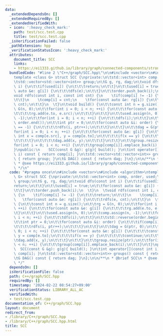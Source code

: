 ```yaml
---
data:
  _extendedDependsOn: []
  _extendedRequiredBy: []
  _extendedVerifiedWith:
  - icon: ':heavy_check_mark:'
    path: test/scc.test.cpp
    title: test/scc.test.cpp
  _isVerificationFailed: false
  _pathExtension: hpp
  _verificationStatusIcon: ':heavy_check_mark:'
  attributes:
    document_title: SCC
    links:
    - https://ei1333.github.io/library/graph/connected-components/strongly-connected-components.hpp
  bundledCode: "#line 2 \"C++/graph/SCC.hpp\"\n\n#include <vector>\n#include <algorithm>\n\
    template <class G> struct SCC {\nprivate:\n\tstd::vector<int> comp, order, used;\n\
    \tstd::vector<std::vector<int>> group;\n\tG g, rg, dag;\n\tvoid dfs(const int\
    \ i) {\n\t\tif(used[i]) {\n\t\t\treturn;\n\t\t}\n\t\tused[i] = true;\n\t\tfor(const\
    \ auto &e: g[i]) {\n\t\t\tdfs(e);\n\t\t}\n\t\torder.push_back(i);\n  \t}\n  \t\
    void rdfs(const int i, const int cnt) {\n    \tif(comp[i] != -1) {\n\t\t\treturn;\n\
    \t\t}\n    \tcomp[i] = cnt;\n    \tfor(const auto &e: rg[i]) {\n\t\t\trdfs(e,\
    \ cnt);\n\t\t}\n  \t}\n\tvoid build() {\n\t\tconst int n = g.size();\n\t\trg =\
    \ G(n, 0);\n\t\tfor(int i = 0; i < n; ++i) {\n\t\t\tfor(const auto &e: g[i]) {\n\
    \t\t\t\trg.add(e.to, e.src);\n\t\t\t}\n\t\t}\n\t\tused.assign(n, 0);\n\t\tcomp.assign(n,\
    \ -1);\n\t\tfor(int i = 0; i < n; ++i) {\n\t\t\tdfs(i);\n\t\t}\n\t\tstd::reverse(order.begin(),\
    \ order.end());\n\t\tint ptr = 0;\n\t\tfor(const auto &i: order) {\n\t\t\tif(comp[i]\
    \ == -1) {\n\t\t\t\trdfs(i, ptr++);\n\t\t\t}\n\t\t}\n\t\tdag = G(ptr, 0);\n\t\t\
    for(int i = 0; i < n; ++i) {\n\t\t\tfor(const auto &e: g[i]) {\n\t\t\t\tconst\
    \ int x = comp[e.src], y = comp[e.to];\n\t\t\t\tif(x == y) {\n\t\t\t\t\tcontinue;\n\
    \t\t\t\t}\n\t\t\t\tdag.add(x, y);\n\t\t\t}\n\t\t}\n\t\tgroup.resize(ptr);\n\t\t\
    for(int i = 0; i < n; ++i) {\n\t\t\tgroup[comp[i]].emplace_back(i);\n\t\t}\n\t\
    }\npublic:\n    SCC(const G &g): g(g){ build(); }\n\tint operator[](const int\
    \ i) const { return comp[i]; }\n\tstd::vector<std::vector<int>> groups() const\
    \ { return group; }\n\tG DAG() const { return dag; }\n};\n\n/**\n * @brief SCC\n\
    \ * @see https://ei1333.github.io/library/graph/connected-components/strongly-connected-components.hpp\n\
    \ */\n"
  code: "#pragma once\n\n#include <vector>\n#include <algorithm>\ntemplate <class\
    \ G> struct SCC {\nprivate:\n\tstd::vector<int> comp, order, used;\n\tstd::vector<std::vector<int>>\
    \ group;\n\tG g, rg, dag;\n\tvoid dfs(const int i) {\n\t\tif(used[i]) {\n\t\t\t\
    return;\n\t\t}\n\t\tused[i] = true;\n\t\tfor(const auto &e: g[i]) {\n\t\t\tdfs(e);\n\
    \t\t}\n\t\torder.push_back(i);\n  \t}\n  \tvoid rdfs(const int i, const int cnt)\
    \ {\n    \tif(comp[i] != -1) {\n\t\t\treturn;\n\t\t}\n    \tcomp[i] = cnt;\n \
    \   \tfor(const auto &e: rg[i]) {\n\t\t\trdfs(e, cnt);\n\t\t}\n  \t}\n\tvoid build()\
    \ {\n\t\tconst int n = g.size();\n\t\trg = G(n, 0);\n\t\tfor(int i = 0; i < n;\
    \ ++i) {\n\t\t\tfor(const auto &e: g[i]) {\n\t\t\t\trg.add(e.to, e.src);\n\t\t\
    \t}\n\t\t}\n\t\tused.assign(n, 0);\n\t\tcomp.assign(n, -1);\n\t\tfor(int i = 0;\
    \ i < n; ++i) {\n\t\t\tdfs(i);\n\t\t}\n\t\tstd::reverse(order.begin(), order.end());\n\
    \t\tint ptr = 0;\n\t\tfor(const auto &i: order) {\n\t\t\tif(comp[i] == -1) {\n\
    \t\t\t\trdfs(i, ptr++);\n\t\t\t}\n\t\t}\n\t\tdag = G(ptr, 0);\n\t\tfor(int i =\
    \ 0; i < n; ++i) {\n\t\t\tfor(const auto &e: g[i]) {\n\t\t\t\tconst int x = comp[e.src],\
    \ y = comp[e.to];\n\t\t\t\tif(x == y) {\n\t\t\t\t\tcontinue;\n\t\t\t\t}\n\t\t\t\
    \tdag.add(x, y);\n\t\t\t}\n\t\t}\n\t\tgroup.resize(ptr);\n\t\tfor(int i = 0; i\
    \ < n; ++i) {\n\t\t\tgroup[comp[i]].emplace_back(i);\n\t\t}\n\t}\npublic:\n  \
    \  SCC(const G &g): g(g){ build(); }\n\tint operator[](const int i) const { return\
    \ comp[i]; }\n\tstd::vector<std::vector<int>> groups() const { return group; }\n\
    \tG DAG() const { return dag; }\n};\n\n/**\n * @brief SCC\n * @see https://ei1333.github.io/library/graph/connected-components/strongly-connected-components.hpp\n\
    \ */"
  dependsOn: []
  isVerificationFile: false
  path: C++/graph/SCC.hpp
  requiredBy: []
  timestamp: '2024-02-22 08:54:27+09:00'
  verificationStatus: LIBRARY_ALL_AC
  verifiedWith:
  - test/scc.test.cpp
documentation_of: C++/graph/SCC.hpp
layout: document
redirect_from:
- /library/C++/graph/SCC.hpp
- /library/C++/graph/SCC.hpp.html
title: SCC
---
```

